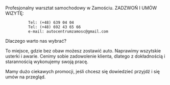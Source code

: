 
Profesjonalny warsztat samochodowy w Zamościu. ZADZWOŃ I UMÓW WIZYTĘ:
                  
              Tel: (+48) 639 04 04
              Tel: (+48) 692 43 65 66
              e-mail: autocentrumzamosc@gmail.com
              
Dlaczego warto nas wybrać? 

To miejsce, gdzie bez obaw możesz zostawić auto. Naprawimy wszytskie usterki i awarie. 
Cenimy sobie zadowolenie klienta, dlatego z dokładnością i starannością wykonujemy swoją pracę. 

Mamy dużo ciekawych promocji, jeśli chcesz się dowiedzieć przyjdź i się umów na przegląd.

